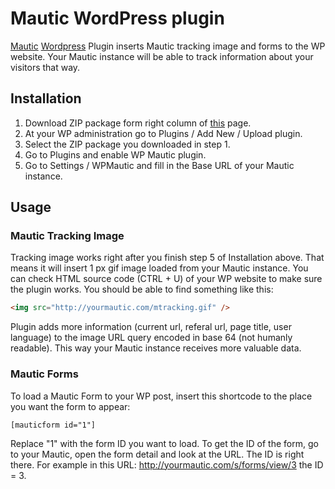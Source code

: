 Mautic WordPress plugin
=======================

[Mautic](http://mautic.org) [Wordpress](http://wordpress.org) Plugin inserts Mautic tracking image and forms to the WP website. Your Mautic instance will be able to track information about your visitors that way.

## Installation

1. Download ZIP package form right column of [this](https://github.com/mautic/mautic-wordpress) page.
2. At your WP administration go to Plugins / Add New / Upload plugin.
3. Select the ZIP package you downloaded in step 1.
4. Go to Plugins and enable WP Mautic plugin.
5. Go to Settings / WPMautic and fill in the Base URL of your Mautic instance.

## Usage

### Mautic Tracking Image

Tracking image works right after you finish step 5 of Installation above. That means it will insert 1 px gif image loaded from your Mautic instance. You can check HTML source code (CTRL + U) of your WP website to make sure the plugin works. You should be able to find something like this:

```html
<img src="http://yourmautic.com/mtracking.gif" />
```

Plugin adds more information (current url, referal url, page title, user language) to the image URL query encoded in base 64 (not humanly readable). This way your Mautic instance receives more valuable data.

### Mautic Forms

To load a Mautic Form to your WP post, insert this shortcode to the place you want the form to appear:

```
[mauticform id="1"]
```

Replace "1" with the form ID you want to load. To get the ID of the form, go to your Mautic, open the form detail and look at the URL. The ID is right there. For example in this URL: http://yourmautic.com/s/forms/view/3 the ID = 3.
